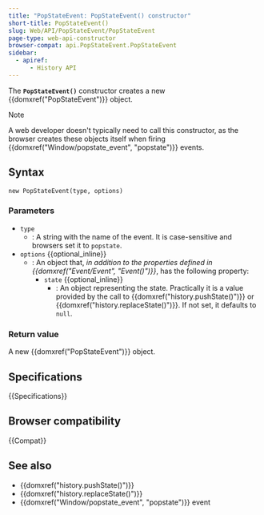 ```yaml
---
title: "PopStateEvent: PopStateEvent() constructor"
short-title: PopStateEvent()
slug: Web/API/PopStateEvent/PopStateEvent
page-type: web-api-constructor
browser-compat: api.PopStateEvent.PopStateEvent
sidebar:
  - apiref:
      - History API
---
```


The **`PopStateEvent()`** constructor creates a new {{domxref("PopStateEvent")}} object.

> [!NOTE]
> A web developer doesn't typically need to call this constructor, as the browser creates these objects itself when firing {{domxref("Window/popstate_event", "popstate")}} events.

## Syntax

```js-nolint
new PopStateEvent(type, options)
```

### Parameters

- `type`
  - : A string with the name of the event.
    It is case-sensitive and browsers set it to `popstate`.
- `options` {{optional_inline}}
  - : An object that, _in addition to the properties defined in {{domxref("Event/Event", "Event()")}}_, has the following property:
    - `state` {{optional_inline}}
      - : An object representing the state. Practically it is a value provided by the call to {{domxref("history.pushState()")}} or {{domxref("history.replaceState()")}}. If not set, it defaults to `null`.

### Return value

A new {{domxref("PopStateEvent")}} object.

## Specifications

{{Specifications}}

## Browser compatibility

{{Compat}}

## See also

- {{domxref("history.pushState()")}}
- {{domxref("history.replaceState()")}}
- {{domxref("Window/popstate_event", "popstate")}} event
